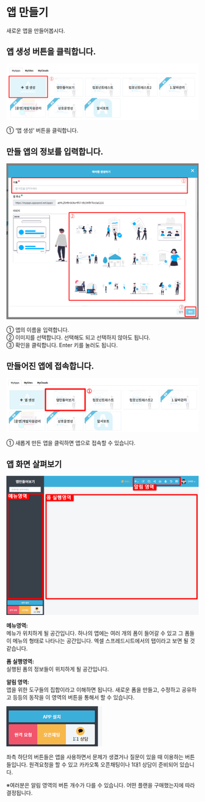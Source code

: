 # 앱 만들기
새로운 앱을 만들어봅시다.

## 앱 생성 버튼을 클릭합니다.
![앱 생성 버튼 클릭](/media/image4.png)

①	‘앱 생성’ 버튼을 클릭합니다.

## 만들 앱의 정보를 입력합니다.
![만들 앱 정보 입력](/media/image5.png)

①	앱의 이름을 입력합니다.<br>
②	이미지를 선택합니다. 선택해도 되고 선택하지 않아도 됩니다.<br>
③	확인을 클릭합니다. Enter 키를 눌러도 됩니다.

## 만들어진 앱에 접속합니다.
![만들어진 앱에 접근](/media/image6.png)

①	새롭게 만든 앱을 클릭하면 앱으로 접속할 수 있습니다.

## 앱 화면 살펴보기
![앱 화면 설명](/media/image7.png)

**메뉴영역:**<br>
메뉴가 위치하게 될 공간입니다. 하나의 앱에는 여러 개의 폼이 들어갈 수 있고 그 폼들이 메뉴의 형태로 나타나는 공간입니다. 엑셀 스프레드시트에서의 탭이라고 보면 될 것 같습니다.

**폼 실행영역:**<br>
실행된 폼의 정보들이 위치하게 될 공간입니다.

**알림 영역:**<br>
앱을 위한 도구들의 집합이라고 이해하면 됩니다. 새로운 폼을 만들고, 수정하고 공유하고 등등의 동작을 이 영역의 버튼을 통해서 할 수 있습니다.

![지원요청 버튼 모음](/media/image8.png)

좌측 하단의 버튼들은 앱을 사용하면서 문제가 생겼거나 질문이 있을 때 이용하는 버튼들입니다. 원격요청을 할 수 있고 카카오톡 오픈채팅이나 1대1 상담이 준비되어 있습니다.

※여러분은 알림 영역의 버튼 개수가 다를 수 있습니다. 어떤 플랜을 구매했는지에 따라 결정됩니다.
